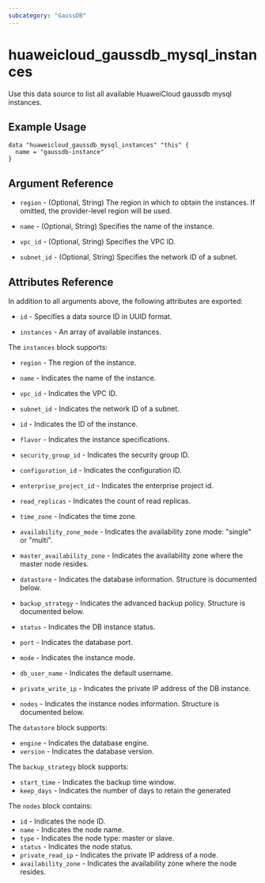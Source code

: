 ```yaml
---
subcategory: "GaussDB"
---
```


# huaweicloud\_gaussdb\_mysql\_instances

Use this data source to list all available HuaweiCloud gaussdb mysql instances.

## Example Usage

```hcl
data "huaweicloud_gaussdb_mysql_instances" "this" {
  name = "gaussdb-instance"
}
```

## Argument Reference

* `region` - (Optional, String) The region in which to obtain the instances. If omitted, the provider-level region will be used.

* `name` - (Optional, String) Specifies the name of the instance.

* `vpc_id` -  (Optional, String) Specifies the VPC ID.

* `subnet_id` - (Optional, String) Specifies the network ID of a subnet.


## Attributes Reference

In addition to all arguments above, the following attributes are exported:

* `id` - Specifies a data source ID in UUID format.

* `instances` - An array of available instances.

The `instances` block supports:

* `region` - The region of the instance.

* `name` - Indicates the name of the instance.

* `vpc_id` - Indicates the VPC ID.

* `subnet_id` - Indicates the network ID of a subnet.

* `id` - Indicates the ID of the instance.

* `flavor` - Indicates the instance specifications.

* `security_group_id` - Indicates the security group ID.

* `configuration_id` - Indicates the configuration ID.

* `enterprise_project_id` - Indicates the enterprise project id.

* `read_replicas` - Indicates the count of read replicas.

* `time_zone` - Indicates the time zone.

* `availability_zone_mode` - Indicates the availability zone mode: "single" or "multi".

* `master_availability_zone` - Indicates the availability zone where the master node resides.

* `datastore` - Indicates the database information. Structure is documented below.

* `backup_strategy` - Indicates the advanced backup policy. Structure is documented below.

* `status` - Indicates the DB instance status.

* `port` - Indicates the database port.

* `mode` - Indicates the instance mode.

* `db_user_name` - Indicates the default username.

* `private_write_ip` - Indicates the private IP address of the DB instance.

* `nodes` - Indicates the instance nodes information. Structure is documented below.


The `datastore` block supports:

* `engine` - Indicates the database engine.
* `version` - Indicates the database version.

The `backup_strategy` block supports:

* `start_time` - Indicates the backup time window.
* `keep_days` - Indicates the number of days to retain the generated

The `nodes` block contains:

- `id` - Indicates the node ID.
- `name` - Indicates the node name.
- `type` - Indicates the node type: master or slave.
- `status` - Indicates the node status.
- `private_read_ip` - Indicates the private IP address of a node.
- `availability_zone` - Indicates the availability zone where the node resides.